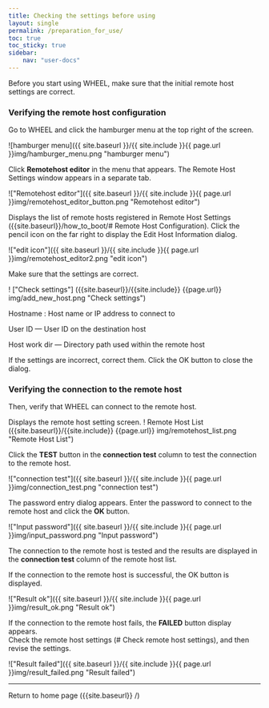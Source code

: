 ```yaml
---
title: Checking the settings before using
layout: single
permalink: /preparation_for_use/
toc: true
toc_sticky: true
sidebar:
    nav: "user-docs"
---
```


Before you start using WHEEL, make sure that the initial remote host settings are correct.

### Verifying the remote host configuration
Go to WHEEL and click the hamburger menu at the top right of the screen.

![hamburger menu]({{ site.baseurl }}/{{ site.include }}{{ page.url }}img/hamburger_menu.png "hamburger menu")

Click __Remotehost editor__ in the menu that appears. The Remote Host Settings window appears in a separate tab.

!["Remotehost editor"]({{ site.baseurl }}/{{ site.include }}{{ page.url }}img/remotehost_editor_button.png "Remotehost editor")

Displays the list of remote hosts registered in Remote Host Settings ({{site.baseurl}}/how_to_boot/# Remote Host Configuration). Click the pencil icon on the far right to display the Edit Host Information dialog.

!["edit icon"]({{ site.baseurl }}/{{ site.include }}{{ page.url }}img/remotehost_editor2.png "edit icon")

Make sure that the settings are correct.

! ["Check settings"] ({{site.baseurl}}/{{site.include}} {{page.url}} img/add_new_host.png "Check settings")

Hostname
: Host name or IP address to connect to

User ID
— User ID on the destination host

Host work dir
— Directory path used within the remote host

If the settings are incorrect, correct them.
Click the OK button to close the dialog.

### Verifying the connection to the remote host
Then, verify that WHEEL can connect to the remote host.

Displays the remote host setting screen.
! Remote Host List ({{site.baseurl}}/{{site.include}} {{page.url}} img/remotehost_list.png "Remote Host List")

Click the __TEST__ button in the __connection test__ column to test the connection to the remote host.

!["connection test"]({{ site.baseurl }}/{{ site.include }}{{ page.url }}img/connection_test.png "connection test")

The password entry dialog appears. Enter the password to connect to the remote host and click the __OK__ button.

!["Input password"]({{ site.baseurl }}/{{ site.include }}{{ page.url }}img/input_password.png "Input password")

The connection to the remote host is tested and the results are displayed in the __connection test__ column of the remote host list.


If the connection to the remote host is successful, the OK button is displayed.

!["Result ok"]({{ site.baseurl }}/{{ site.include }}{{ page.url }}img/result_ok.png "Result ok")

If the connection to the remote host fails, the __FAILED__ button display appears.  
Check the remote host settings (# Check remote host settings), and then revise the settings.

!["Result failed"]({{ site.baseurl }}/{{ site.include }}{{ page.url }}img/result_failed.png "Result failed")




--------
Return to home page ({{site.baseurl}} /)